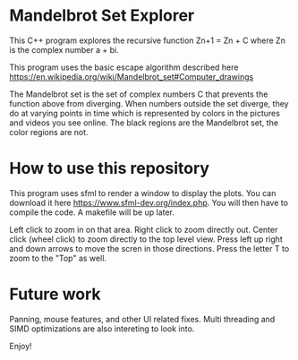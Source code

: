 # Mandelbrot Set Explorer
This C++ program explores the recursive function Zn+1 = Zn + C where Zn is the complex number a + bi.

This program uses the basic escape algorithm described here https://en.wikipedia.org/wiki/Mandelbrot_set#Computer_drawings

The Mandelbrot set is the set of complex numbers C that prevents the function above from diverging. When numbers outside the set diverge, they do at varying points in time which is represented by colors in the pictures and videos you see online. The black regions are the Mandelbrot set, the color regions are not. 

# How to use this repository
This program uses sfml to render a window to display the plots. You can download it here https://www.sfml-dev.org/index.php. You will then have to compile the code. A makefile will be up later. 

Left click to zoom in on that area. Right click to zoom directly out. Center click (wheel click) to zoom directly to the top level view.
Press left up right and down arrows to move the scren in those directions. Press the letter T to zoom to the "Top" as well. 
# Future work
Panning, mouse features, and other UI related fixes. Multi threading and SIMD optimizations are also intereting to look into.

Enjoy!
